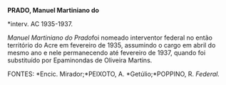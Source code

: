 **PRADO, Manuel Martiniano do**

\*interv. AC 1935-1937.

*Manuel Martiniano do Prado*foi nomeado interventor federal no então
território do Acre em fevereiro de 1935, assumindo o cargo em abril do
mesmo ano e nele permanecendo até fevereiro de 1937, quando foi
substituído por Epaminondas de Oliveira Martins.

FONTES: *Encic. Mirador;*PEIXOTO, A. *Getúlio;*POPPINO, R. *Federal.*

 
